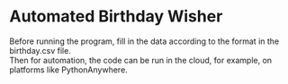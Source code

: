 # Automated Birthday Wisher

Before running the program, fill in the data according to the format in the birthday.csv file.   
Then for automation, the code can be run in the cloud, for example, on platforms like PythonAnywhere.
